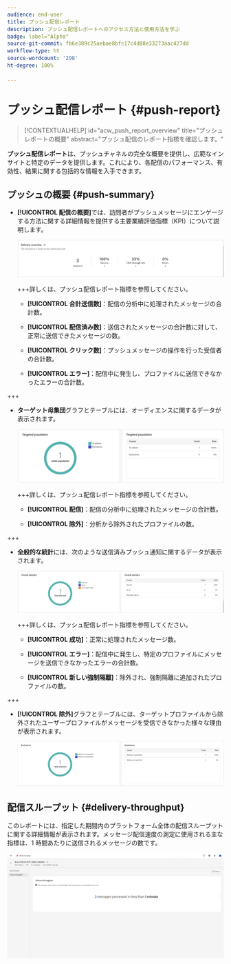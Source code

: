 ```yaml
---
audience: end-user
title: プッシュ配信レポート
description: プッシュ配信レポートへのアクセス方法と使用方法を学ぶ
badge: label="Alpha"
source-git-commit: fb6e389c25aebae8bfc17c4d88e33273aac427dd
workflow-type: ht
source-wordcount: '298'
ht-degree: 100%

---
```


# プッシュ配信レポート {#push-report}

>[!CONTEXTUALHELP]
>id="acw_push_report_overview"
>title="プッシュレポートの概要"
>abstract="プッシュ配信のレポート指標を確認します。"

**プッシュ配信レポート**&#x200B;は、プッシュチャネルの完全な概要を提供し、広範なインサイトと特定のデータを提供します。これにより、各配信のパフォーマンス、有効性、結果に関する包括的な情報を入手できます。

## プッシュの概要 {#push-summary}

* **[!UICONTROL 配信の概要]**&#x200B;では、訪問者がプッシュメッセージにエンゲージする方法に関する詳細情報を提供する主要業績評価指標（KPI）について説明します。

  ![](assets/reporting_push_3.png)

  +++詳しくは、プッシュ配信レポート指標を参照してください。

   * **[!UICONTROL 合計送信数]**：配信の分析中に処理されたメッセージの合計数。

   * **[!UICONTROL 配信済み数]**：送信されたメッセージの合計数に対して、正常に送信できたメッセージの数。

   * **[!UICONTROL クリック数]**：プッシュメッセージの操作を行った受信者の合計数。

   * **[!UICONTROL エラー]**：配信中に発生し、プロファイルに送信できなかったエラーの合計数。

+++

* **ターゲット母集団**&#x200B;グラフとテーブルには、オーディエンスに関するデータが表示されます。

  ![](assets/reporting_push_4.png)

  +++詳しくは、プッシュ配信レポート指標を参照してください。

   * **[!UICONTROL 配信]**：配信の分析中に処理されたメッセージの合計数。

   * **[!UICONTROL 除外]**：分析から除外されたプロファイルの数。

+++

* **全般的な統計**&#x200B;には、次のような送信済みプッシュ通知に関するデータが表示されます。

  ![](assets/reporting_push_5.png)

  +++詳しくは、プッシュ配信レポート指標を参照してください。

   * **[!UICONTROL 成功]**：正常に処理されたメッセージ数。

   * **[!UICONTROL エラー]**：配信中に発生し、特定のプロファイルにメッセージを送信できなかったエラーの合計数。

   * **[!UICONTROL 新しい強制隔離]**：除外され、強制隔離に追加されたプロファイルの数。

+++

* **[!UICONTROL 除外]**&#x200B;グラフとテーブルには、ターゲットプロファイルから除外されたユーザープロファイルがメッセージを受信できなかった様々な理由が表示されます。

  ![](assets/reporting_push_6.png)

## 配信スループット {#delivery-throughput}

このレポートには、指定した期間内のプラットフォーム全体の配信スループットに関する詳細情報が表示されます。メッセージ配信速度の測定に使用される主な指標は、1 時間あたりに送信されるメッセージの数です。

![](assets/reporting_push_2.png)
